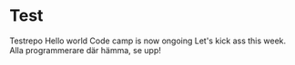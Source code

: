# Test
Testrepo
Hello world
Code camp is now ongoing
Let's kick ass this week. Alla programmerare där hämma, se upp!
